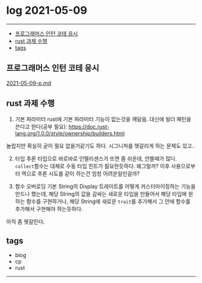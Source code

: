 # log 2021-05-09

--------------------------

- [프로그래머스 인턴 코테 응시](#프로그래머스-인턴-코테-응시)
- [rust 과제 수행](#rust-과제-수행)
- [tags](#tags)


## 프로그래머스 인턴 코테 응시

[2021-05-09-p.md](./2021-05-09-p.md)

## rust 과제 수행

1. 기본 파라미터
rust에 기본 파라미터 기능이 없는것을 깨달음. 
대신에 빌더 패턴을 쓴다고 한다(공부 필요):
https://doc.rust-lang.org/1.0.0/style/ownership/builders.html

놀랍지만 확실히 굳이 필요 없을거같기도 하다.
시그니쳐를 헷갈리게 하는 문제도 있고..

2. 타입 추론
타입으로 바로바로 인텔리센스가 뜨면 좀 쉬운데, 안뜰때가 많다.
`collect`함수는 대체로 수동 타입 힌트가 필요한듯하다. 왜그럴까? 이후 사용으로부터 역으로 추론 시도를 같이 하는건 엄청 어려운일인걸까?

3. 함수 오버로딩
기본 String의 Display 트레이트를 어떻게 커스터마이징하는 기능을 만드나 했는데, 해당 String의 값을 감싸는 새로운 타입을 만들어서 해당 타입에 원하는 함수를 구현하거나, 해당 String에 새로운 `trait`를 추가해서 그 안에 함수를 추가해서 구현해야 하는듯하다.

아직 좀 헷갈린다.


## tags
- blog
- cp
- rust

--------------------------

